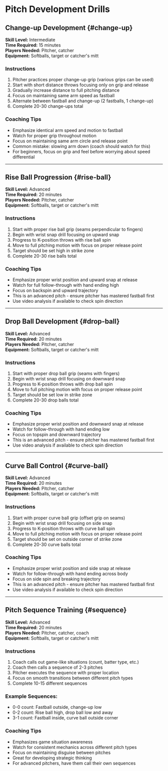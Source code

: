 # Pitch Development Drills

## Change-up Development {#change-up}

**Skill Level:** Intermediate  
**Time Required:** 15 minutes  
**Players Needed:** Pitcher, catcher  
**Equipment:** Softballs, target or catcher's mitt

### Instructions

1. Pitcher practices proper change-up grip (various grips can be used)
2. Start with short distance throws focusing only on grip and release
3. Gradually increase distance to full pitching distance
4. Focus on maintaining same arm speed as fastball
5. Alternate between fastball and change-up (2 fastballs, 1 change-up)
6. Complete 20-30 change-ups total

### Coaching Tips

- Emphasize identical arm speed and motion to fastball
- Watch for proper grip throughout motion
- Focus on maintaining same arm circle and release point
- Common mistake: slowing arm down (coach should watch for this)
- For beginners, focus on grip and feel before worrying about speed differential

---

## Rise Ball Progression {#rise-ball}

**Skill Level:** Advanced  
**Time Required:** 20 minutes  
**Players Needed:** Pitcher, catcher  
**Equipment:** Softballs, target or catcher's mitt

### Instructions

1. Start with proper rise ball grip (seams perpendicular to fingers)
2. Begin with wrist snap drill focusing on upward snap
3. Progress to K-position throws with rise ball spin
4. Move to full pitching motion with focus on proper release point
5. Target should be set high in strike zone
6. Complete 20-30 rise balls total

### Coaching Tips

- Emphasize proper wrist position and upward snap at release
- Watch for full follow-through with hand ending high
- Focus on backspin and upward trajectory
- This is an advanced pitch - ensure pitcher has mastered fastball first
- Use video analysis if available to check spin direction

---

## Drop Ball Development {#drop-ball}

**Skill Level:** Advanced  
**Time Required:** 20 minutes  
**Players Needed:** Pitcher, catcher  
**Equipment:** Softballs, target or catcher's mitt

### Instructions

1. Start with proper drop ball grip (seams with fingers)
2. Begin with wrist snap drill focusing on downward snap
3. Progress to K-position throws with drop ball spin
4. Move to full pitching motion with focus on proper release point
5. Target should be set low in strike zone
6. Complete 20-30 drop balls total

### Coaching Tips

- Emphasize proper wrist position and downward snap at release
- Watch for follow-through with hand ending low
- Focus on topspin and downward trajectory
- This is an advanced pitch - ensure pitcher has mastered fastball first
- Use video analysis if available to check spin direction

---

## Curve Ball Control {#curve-ball}

**Skill Level:** Advanced  
**Time Required:** 20 minutes  
**Players Needed:** Pitcher, catcher  
**Equipment:** Softballs, target or catcher's mitt

### Instructions

1. Start with proper curve ball grip (offset grip on seams)
2. Begin with wrist snap drill focusing on side snap
3. Progress to K-position throws with curve ball spin
4. Move to full pitching motion with focus on proper release point
5. Target should be set on outside corner of strike zone
6. Complete 20-30 curve balls total

### Coaching Tips

- Emphasize proper wrist position and side snap at release
- Watch for follow-through with hand ending across body
- Focus on side spin and breaking trajectory
- This is an advanced pitch - ensure pitcher has mastered fastball first
- Use video analysis if available to check spin direction

---

## Pitch Sequence Training {#sequence}

**Skill Level:** Advanced  
**Time Required:** 20 minutes  
**Players Needed:** Pitcher, catcher, coach  
**Equipment:** Softballs, target or catcher's mitt

### Instructions

1. Coach calls out game-like situations (count, batter type, etc.)
2. Coach then calls a sequence of 2-3 pitches
3. Pitcher executes the sequence with proper location
4. Focus on smooth transitions between different pitch types
5. Complete 10-15 different sequences

### Example Sequences:
- 0-0 count: Fastball outside, change-up low
- 0-2 count: Rise ball high, drop ball low and away
- 3-1 count: Fastball inside, curve ball outside corner

### Coaching Tips

- Emphasizes game situation awareness
- Watch for consistent mechanics across different pitch types
- Focus on maintaining disguise between pitches
- Great for developing strategic thinking
- For advanced pitchers, have them call their own sequences
